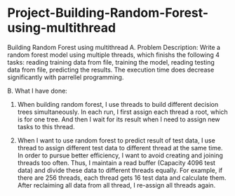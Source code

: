 # Project-Building-Random-Forest-using-multithread
Building Random Forest using multithread
A. Problem Description: 
  Write a random forest model using multiple threads, which finishs the following 4 tasks: reading training data from file, training the model, reading testing data from file, predicting the results. The execution time does decrease significantly with parrellel programming.
  
B. What I have done:

  1. When building random forest, I use threads to build different decision
trees simultaneously. In each run, I first assign each thread a root,
which is for one tree. And then I wait for its result when I need to assign
new tasks to this thread.

  2. When I want to use random forest to predict result of test data, I use
thread to assign different test data to different thread at the same time.
In order to pursue better efficiency, I want to avoid creating and joining
threads too often. Thus, I maintain a read buffer (Capacity 4096 test
data) and divide these data to different threads equally. For example, if
there are 256 threads, each thread gets 16 test data and calculate them.
After reclaiming all data from all thread, I re-assign all threads again.
